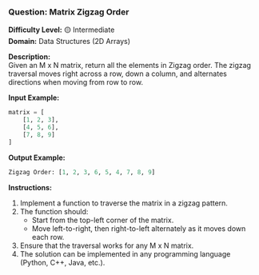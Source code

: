 ### **Question: Matrix Zigzag Order**

**Difficulty Level:** 🟡 Intermediate  
**Domain:** Data Structures (2D Arrays)

**Description:**  
Given an M x N matrix, return all the elements in Zigzag order. The zigzag traversal moves right across a row, down a column, and alternates directions when moving from row to row.

**Input Example:**

```python
matrix = [
    [1, 2, 3],
    [4, 5, 6],
    [7, 8, 9]
]
```

**Output Example:**

```python
Zigzag Order: [1, 2, 3, 6, 5, 4, 7, 8, 9]
```

**Instructions:**

1. Implement a function to traverse the matrix in a zigzag pattern.
2. The function should:
   - Start from the top-left corner of the matrix.
   - Move left-to-right, then right-to-left alternately as it moves down each row.
3. Ensure that the traversal works for any M x N matrix.
4. The solution can be implemented in any programming language (Python, C++, Java, etc.).
